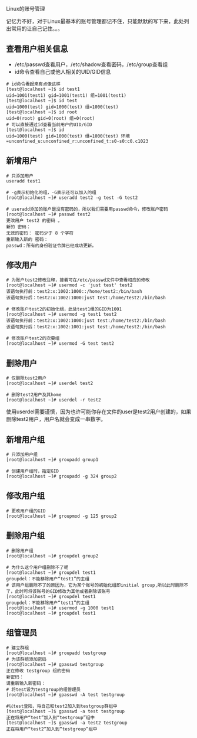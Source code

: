 Linux的账号管理

记忆力不好，对于Linux最基本的账号管理都记不住，只能默默的写下来，此处列出常用的让自己记住。。。


查看用户相关信息
--------------
- /etc/passwd查看用户，/etc/shadow查看密码，/etc/group查看组
- id命令查看自己或他人相关的UID/GID信息
```shell
# id命令看起来有点像这样
[test@localhost ~]$ id test1
uid=1001(test1) gid=1001(test1) 组=1001(test1)
[test@localhost ~]$ id test
uid=1000(test) gid=1000(test) 组=1000(test)
[test@localhost ~]$ id root
uid=0(root) gid=0(root) 组=0(root)
# 可以直接通过id查看当前用户的UID/GID
[test@localhost ~]$ id
uid=1000(test) gid=1000(test) 组=1000(test) 环境=unconfined_u:unconfined_r:unconfined_t:s0-s0:c0.c1023
```


新增用户
-------
```shell
# 只添加用户
useradd test1

# -g表示初始化的组，-G表示还可以加入的组
[root@localhost ~]# useradd test2 -g test -G test2

# useradd添加的账户是没有密码的，所以我们需要用passwd命令，修改账户密码
[root@localhost ~]# passwd test2		
更改用户 test2 的密码 。
新的 密码：
无效的密码： 密码少于 8 个字符
重新输入新的 密码：
passwd：所有的身份验证令牌已经成功更新。
```


修改用户
-------
```shell
# 为账户test2修改注释，接着可在/etc/passwd文件中查看相应的修改
[root@localhost ~]# usermod -c 'just test' test2
该语句执行前：test2:x:1002:1000::/home/test2:/bin/bash
该语句执行后：test2:x:1002:1000:just test:/home/test2:/bin/bash

# 修改账户test2的初始化组，此处test1组的GID为1001
[root@localhost ~]# usermod -g test1 test2
该语句执行前：test2:x:1002:1000:just test:/home/test2:/bin/bash
该语句执行后：test2:x:1002:1001:just test:/home/test2:/bin/bash

# 修改账户test2的次要组
[root@localhost ~]# usermod -G test test2
```


删除用户
-------
```shell
# 仅删除test2用户
[root@localhost ~]# userdel test2

# 删除test2用户及其home
[root@localhost ~]# userdel -r test2
```
使用userdel需要谨慎，因为也许可能你存在文件的user是test2用户创建的，如果删除test2用户，用户名就会变成一串数字。  


新增用户组
---------
```shell
# 只添加用户组
[root@localhost ~]# groupadd group1

# 创建用户组时，指定GID
[root@localhost ~]# groupadd -g 324 group2
```


修改用户组
---------
```shell
# 更改用户组的GID 
[root@localhost ~]# groupmod -g 125 group2
```


删除用户组
---------
```shell
# 删除用户组
[root@localhost ~]# groupdel group2

# 为什么这个用户组删除不了呢
[root@localhost ~]# groupdel test1
groupdel：不能移除用户“test1”的主组
# 该用户组删除不了的原因为，它为某个账号的初始化组即initial group,所以此时删除不了，此时可将该账号的GID修改为其他或者删除该账号
[root@localhost ~]# groupdel test1
groupdel：不能移除用户“test1”的主组
[root@localhost ~]# usermod -g 1000 test1
[root@localhost ~]# groupdel test1
```


组管理员
-------
```shell
# 建立群组
[root@localhost ~]# groupadd testgroup
# 为该群组添加密码
[root@localhost ~]# gpasswd testgroup
正在修改 testgroup 组的密码
新密码：
请重新输入新密码：
# 将test设为testgroup的组管理员
[root@localhost ~]# gpasswd -A test testgroup

#以test登陆，将自己和test2加入到testgroup群组中
[test@localhost ~]$ gpasswd -a test testgroup
正在将用户“test”加入到“testgroup”组中
[test@localhost ~]$ gpasswd -a test2 testgroup
正在将用户“test2”加入到“testgroup”组中
```